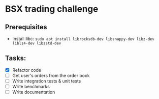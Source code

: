# BSX trading challenge

## Prerequisites

- Install libc: `sudo apt install librocksdb-dev libsnappy-dev libz-dev liblz4-dev libzstd-dev`

## Tasks:

- [x] Refactor code
- [ ] Get user's orders from the order book
- [ ] Write integration tests & unit tests
- [ ] Write benchmarks
- [ ] Write documentation
